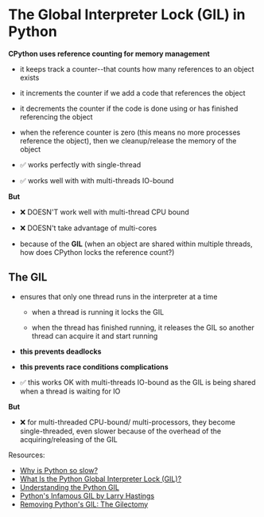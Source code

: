 
# The Global Interpreter Lock (GIL) in Python

  

**CPython uses reference counting for memory management**

- it keeps track a counter--that counts how many references to an object exists

- it increments the counter if we add a code that references the object

- it decrements the counter if the code is done using or has finished referencing the object

- when the reference counter is zero (this means no more processes reference the object), then we cleanup/release the memory of the object

- :white_check_mark: works perfectly with single-thread

- :white_check_mark: works well with with multi-threads IO-bound


**But**

- :x: DOESN'T work well with multi-thread CPU bound

- :x: DOESN't take advantage of multi-cores

- because of the **GIL** (when an object are shared within multiple threads, how does CPython locks the reference count?)



## The GIL

- ensures that only one thread runs in the interpreter at a time

    - when a thread is running it locks the GIL

    - when the thread has finished running, it releases the GIL so another thread can acquire it and start running

-  **this prevents deadlocks**
-  **this prevents race conditions complications** 

- :white_check_mark: this works OK with multi-threads IO-bound as the GIL is being shared when a thread is waiting for IO

**But**

- :x: for multi-threaded CPU-bound/ multi-processors, they become single-threaded, even slower because of the overhead of the acquiring/releasing of the GIL

Resources:

-  [Why is Python so slow?](https://hackernoon.com/why-is-python-so-slow-e5074b6fe55b)
-  [What Is the Python Global Interpreter Lock (GIL)?](https://realpython.com/python-gil/)
-  [Understanding the Python GIL](https://www.youtube.com/watch?v=Obt-vMVdM8s)
-  [Python's Infamous GIL by Larry Hastings](https://www.youtube.com/watch?v=KVKufdTphKs)
-  [Removing Python's GIL: The Gilectomy](https://www.youtube.com/watch?v=P3AyI_u66Bw)